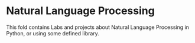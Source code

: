  # Natural Language Processing
 
 This fold contains Labs and projects about Natural Language Processing in Python, or using some defined library.
